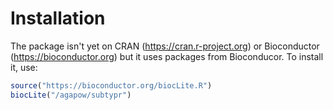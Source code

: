 # Installation

The package isn't yet on CRAN (https://cran.r-project.org) or Bioconductor (https://bioconductor.org) but it uses packages from Bioconducor. To install it, use:

```r
source("https://bioconductor.org/biocLite.R")
biocLite("/agapow/subtypr")
```


